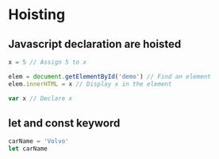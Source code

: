# Hoisting

## Javascript declaration are hoisted

```javascript
x = 5 // Assign 5 to x

elem = document.getElementById('demo') // Find an element
elem.innerHTML = x // Display x in the element

var x // Declare x
```

## let and const keyword

```javascript
carName = 'Volvo'
let carName
```

